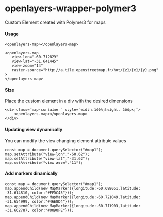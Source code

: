 
# openlayers-wrapper-polymer3

Custom Element created with Polymer3 for maps

#### Usage
~~~~
<openlayers-map></openlayers-map>
~~~~

~~~~
<openlayers-map
   view-lon="-60.712829"
   view-lat="-31.641445"
   view-zoom="14"
   raster-source="http://a.tile.openstreetmap.fr/hot/{z}/{x}/{y}.png"
>
</openlayers-map>
~~~~

#### Size
Place the custom element in a div with the desired dimensions
~~~~
<div class="map-container" style="width:100%;height: 300px;">
	<openlayers-map></openlayers-map>
</div>
~~~~


#### Updating view dynamically
You can modify the view changing element attribute values
~~~~
const map = document.querySelector("#map1");
map.setAttribute("view-lon","-60.62");
map.setAttribute("view-lat","-31.62");
map.setAttribute("view-zoom","11");
~~~~


#### Add markers dinamically 
~~~~
const map = document.querySelector("#map1");
map.appendChild(new MapMarker({longitude:-60.698051,latitude: -31.614810, color:"#FFDC45"}));
map.appendChild(new MapMarker({longitude:-60.721049,latitude: -31.654999, color:"#46E8D4"})); 
map.appendChild(new MapMarker({longitude:-60.711903,latitude: -31.662787, color:"#0090FE"}));
~~~~